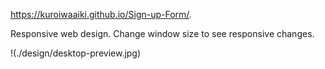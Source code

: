 https://kuroiwaaiki.github.io/Sign-up-Form/.

Responsive web design. Change window size to see responsive changes.

!(./design/desktop-preview.jpg)
